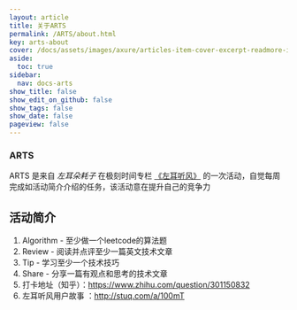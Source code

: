 ```yaml
---
layout: article
title: 关于ARTS
permalink: /ARTS/about.html
key: arts-about
cover: /docs/assets/images/axure/articles-item-cover-excerpt-readmore-info.jpg
aside:
  toc: true
sidebar:
  nav: docs-arts
show_title: false
show_edit_on_github: false
show_tags: false
show_date: false
pageview: false
---
```

<style>
  .hero-example p {
    margin: .5rem 0;
  }
  .hero-example--height {
    height: 500px;
  }
  .hero-fill-example {
    background-color: #ccc;
  }
  .hero-fill-example--dark {
    background-color: #123;
  }
  .hero-bg-image-example {
    background-image: url("/docs/assets/images/cover1.jpg");
  }
  .hero-bg-image-example--linear-gradient {
    background-image: linear-gradient(135deg, rgba(255, 69, 0, .5), rgba(255, 197, 0, .2)), url("/docs/assets/images/cover1.jpg");
  }
</style>

<div class="hero hero-example hero--dark hero-bg-image-example my-3">
  <div class="hero__content">
    <h3>ARTS</h3>
  </div>
</div>

ARTS 是来自 *左耳朵耗子* 在极刻时间专栏 [《左耳听风》](https://time.geekbang.org/column/intro/48) 的一次活动，自觉每周完成如活动简介介绍的任务，该活动意在提升自己的竞争力

## 活动简介   
1. Algorithm - 至少做一个leetcode的算法题
2. Review - 阅读并点评至少一篇英文技术文章
3. Tip - 学习至少一个技术技巧
4. Share - 分享一篇有观点和思考的技术文章
5. 打卡地址（知乎）：https://www.zhihu.com/question/301150832
6. 左耳听风用户故事 ：http://stuq.com/a/100mT
